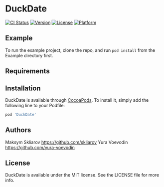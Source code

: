 # DuckDate

[![CI Status](http://img.shields.io/travis/appdev-academy/DuckDate.svg?style=flat)](https://travis-ci.org/appdev-academy/DuckDate)
[![Version](https://img.shields.io/cocoapods/v/DuckDate.svg?style=flat)](http://cocoapods.org/pods/DuckDate)
[![License](https://img.shields.io/cocoapods/l/DuckDate.svg?style=flat)](http://cocoapods.org/pods/DuckDate)
[![Platform](https://img.shields.io/cocoapods/p/DuckDate.svg?style=flat)](http://cocoapods.org/pods/DuckDate)

## Example

To run the example project, clone the repo, and run `pod install` from the Example directory first.

## Requirements

## Installation

DuckDate is available through [CocoaPods](http://cocoapods.org). To install
it, simply add the following line to your Podfile:

```ruby
pod 'DuckDate'
```

## Authors

Maksym Skliarov https://github.com/skliarov
Yura Voevodin https://github.com/yura-voevodin

## License

DuckDate is available under the MIT license. See the LICENSE file for more info.